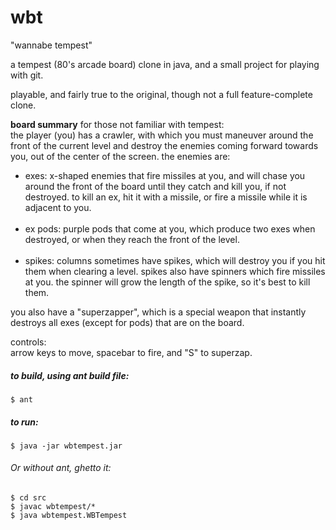 wbt
===

"wannabe tempest"

a tempest (80's arcade board) clone in java, and a small project for playing with git.

playable, and fairly true to the original, though not a full feature-complete clone.

<strong>board summary</strong> for those not familiar with tempest:<br/>
the player (you) has a crawler, with which you must maneuver around the front of the current level and destroy the enemies coming forward towards you, out of the center of the screen.  the enemies are:<br/>
<ul>
<li>exes: x-shaped enemies that fire missiles at you, and will chase you around the front of the board until they catch and kill you, if not destroyed.  to kill an ex, hit it with a missile, or fire a missile while it is adjacent to you.</li><br/>
<li>ex pods: purple pods that come at you, which produce two exes when destroyed, or when they reach the front of the level.</li><br/>
<li>spikes: columns sometimes have spikes, which will destroy you if you hit them when clearing a level.  spikes also have spinners which fire missiles at you.  the spinner will grow the length of the spike, so it's best to kill them.</li>
</ul>

you also have a "superzapper", which is a special weapon that instantly destroys all exes (except for pods) that are on the board. 

controls:<br/>
arrow keys to move, spacebar to fire, and "S" to superzap.

##### to build, using ant build file:
    $ ant

##### to run:
    $ java -jar wbtempest.jar


###### Or without ant, ghetto it:
    $ cd src 
    $ javac wbtempest/*
    $ java wbtempest.WBTempest




